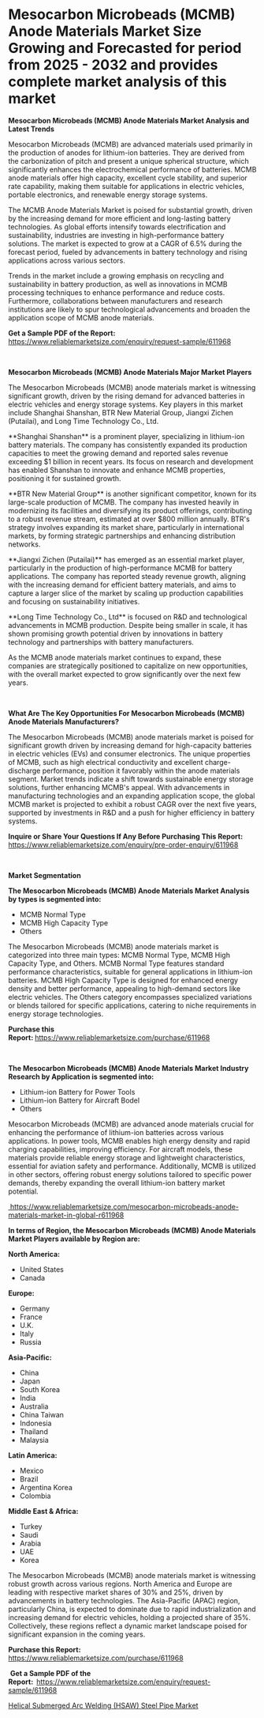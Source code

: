 <p><h1>Mesocarbon Microbeads (MCMB) Anode Materials Market Size Growing and Forecasted for period from 2025 - 2032 and provides complete market analysis of this market</h1></p><p><strong>Mesocarbon Microbeads (MCMB) Anode Materials Market Analysis and Latest Trends</strong></p>
<p><p>Mesocarbon Microbeads (MCMB) are advanced materials used primarily in the production of anodes for lithium-ion batteries. They are derived from the carbonization of pitch and present a unique spherical structure, which significantly enhances the electrochemical performance of batteries. MCMB anode materials offer high capacity, excellent cycle stability, and superior rate capability, making them suitable for applications in electric vehicles, portable electronics, and renewable energy storage systems.</p><p>The MCMB Anode Materials Market is poised for substantial growth, driven by the increasing demand for more efficient and long-lasting battery technologies. As global efforts intensify towards electrification and sustainability, industries are investing in high-performance battery solutions. The market is expected to grow at a CAGR of 6.5% during the forecast period, fueled by advancements in battery technology and rising applications across various sectors. </p><p>Trends in the market include a growing emphasis on recycling and sustainability in battery production, as well as innovations in MCMB processing techniques to enhance performance and reduce costs. Furthermore, collaborations between manufacturers and research institutions are likely to spur technological advancements and broaden the application scope of MCMB anode materials.</p></p>
<p><strong>Get a Sample PDF of the Report:&nbsp;</strong> <a href="https://www.reliablemarketsize.com/enquiry/request-sample/611968?utm_campaign=2233&utm_medium=2&utm_source=Github&utm_content=ia&utm_term=02022025&utm_id=mesocarbon-microbeads-mcmb-anode-materials">https://www.reliablemarketsize.com/enquiry/request-sample/611968</a></p>
<p>&nbsp;</p>
<p><strong>Mesocarbon Microbeads (MCMB) Anode Materials Major Market Players</strong></p>
<p><p>The Mesocarbon Microbeads (MCMB) anode materials market is witnessing significant growth, driven by the rising demand for advanced batteries in electric vehicles and energy storage systems. Key players in this market include Shanghai Shanshan, BTR New Material Group, Jiangxi Zichen (Putailai), and Long Time Technology Co., Ltd.</p><p>**Shanghai Shanshan** is a prominent player, specializing in lithium-ion battery materials. The company has consistently expanded its production capacities to meet the growing demand and reported sales revenue exceeding $1 billion in recent years. Its focus on research and development has enabled Shanshan to innovate and enhance MCMB properties, positioning it for sustained growth.</p><p>**BTR New Material Group** is another significant competitor, known for its large-scale production of MCMB. The company has invested heavily in modernizing its facilities and diversifying its product offerings, contributing to a robust revenue stream, estimated at over $800 million annually. BTR's strategy involves expanding its market share, particularly in international markets, by forming strategic partnerships and enhancing distribution networks.</p><p>**Jiangxi Zichen (Putailai)** has emerged as an essential market player, particularly in the production of high-performance MCMB for battery applications. The company has reported steady revenue growth, aligning with the increasing demand for efficient battery materials, and aims to capture a larger slice of the market by scaling up production capabilities and focusing on sustainability initiatives.</p><p>**Long Time Technology Co., Ltd** is focused on R&D and technological advancements in MCMB production. Despite being smaller in scale, it has shown promising growth potential driven by innovations in battery technology and partnerships with battery manufacturers.</p><p>As the MCMB anode materials market continues to expand, these companies are strategically positioned to capitalize on new opportunities, with the overall market expected to grow significantly over the next few years.</p></p>
<p>&nbsp;</p>
<p><strong>What Are The Key Opportunities For Mesocarbon Microbeads (MCMB) Anode Materials Manufacturers?</strong></p>
<p><p>The Mesocarbon Microbeads (MCMB) anode materials market is poised for significant growth driven by increasing demand for high-capacity batteries in electric vehicles (EVs) and consumer electronics. The unique properties of MCMB, such as high electrical conductivity and excellent charge-discharge performance, position it favorably within the anode materials segment. Market trends indicate a shift towards sustainable energy storage solutions, further enhancing MCMB's appeal. With advancements in manufacturing technologies and an expanding application scope, the global MCMB market is projected to exhibit a robust CAGR over the next five years, supported by investments in R&D and a push for higher efficiency in battery systems.</p></p>
<p><strong>Inquire or Share Your Questions If Any Before Purchasing This Report:</strong> <a href="https://www.reliablemarketsize.com/enquiry/pre-order-enquiry/611968?utm_campaign=2233&utm_medium=2&utm_source=Github&utm_content=ia&utm_term=02022025&utm_id=mesocarbon-microbeads-mcmb-anode-materials">https://www.reliablemarketsize.com/enquiry/pre-order-enquiry/611968</a></p>
<p>&nbsp;</p>
<p><strong>Market Segmentation</strong></p>
<p><strong>The Mesocarbon Microbeads (MCMB) Anode Materials Market Analysis by types is segmented into:</strong></p>
<p><ul><li>MCMB Normal Type</li><li>MCMB High Capacity Type</li><li>Others</li></ul></p>
<p><p>The Mesocarbon Microbeads (MCMB) anode materials market is categorized into three main types: MCMB Normal Type, MCMB High Capacity Type, and Others. MCMB Normal Type features standard performance characteristics, suitable for general applications in lithium-ion batteries. MCMB High Capacity Type is designed for enhanced energy density and better performance, appealing to high-demand sectors like electric vehicles. The Others category encompasses specialized variations or blends tailored for specific applications, catering to niche requirements in energy storage technologies.</p></p>
<p><strong>Purchase this Report:&nbsp;</strong><a href="https://www.reliablemarketsize.com/purchase/611968?utm_campaign=2233&utm_medium=2&utm_source=Github&utm_content=ia&utm_term=02022025&utm_id=mesocarbon-microbeads-mcmb-anode-materials">https://www.reliablemarketsize.com/purchase/611968</a></p>
<p>&nbsp;</p>
<p><strong>The Mesocarbon Microbeads (MCMB) Anode Materials Market Industry Research by Application is segmented into:</strong></p>
<p><ul><li>Lithium-ion Battery for Power Tools</li><li>Lithium-ion Battery for Aircraft Bodel</li><li>Others</li></ul></p>
<p><p>Mesocarbon Microbeads (MCMB) are advanced anode materials crucial for enhancing the performance of lithium-ion batteries across various applications. In power tools, MCMB enables high energy density and rapid charging capabilities, improving efficiency. For aircraft models, these materials provide reliable energy storage and lightweight characteristics, essential for aviation safety and performance. Additionally, MCMB is utilized in other sectors, offering robust energy solutions tailored to specific power demands, thereby expanding the overall lithium-ion battery market potential.</p></p>
<p><a href="https://www.reliablemarketsize.com/mesocarbon-microbeads-anode-materials-market-in-global-r611968?utm_campaign=2233&utm_medium=2&utm_source=Github&utm_content=ia&utm_term=02022025&utm_id=mesocarbon-microbeads-mcmb-anode-materials">&nbsp;https://www.reliablemarketsize.com/mesocarbon-microbeads-anode-materials-market-in-global-r611968</a></p>
<p><strong>In terms of Region, the Mesocarbon Microbeads (MCMB) Anode Materials Market Players available by Region are:</strong></p>
<p>
    <p> <strong> North America: </strong>
        <ul>
            <li>United States</li>
            <li>Canada</li>
        </ul>
        </p> 
    <p> <strong> Europe: </strong>
        <ul>
            <li>Germany</li>
            <li>France</li>
            <li>U.K.</li>
            <li>Italy</li>
            <li>Russia</li>
        </ul>
        </p> 
    <p> <strong> Asia-Pacific: </strong>
        <ul>
            <li>China</li>
            <li>Japan</li>
            <li>South Korea</li>
            <li>India</li>
            <li>Australia</li>
            <li>China Taiwan</li>
            <li>Indonesia</li>
            <li>Thailand</li>
            <li>Malaysia</li>
        </ul>
        </p> 
    <p> <strong> Latin America: </strong>
        <ul>
            <li>Mexico</li>
            <li>Brazil</li>
            <li>Argentina Korea</li>
            <li>Colombia</li>
        </ul>
        </p> 
    <p> <strong> Middle East & Africa: </strong>
        <ul>
            <li>Turkey</li>
            <li>Saudi</li>
            <li>Arabia</li>
            <li>UAE</li>
            <li>Korea</li>
        </ul>
    </p>
    </p>
<p><p>The Mesocarbon Microbeads (MCMB) anode materials market is witnessing robust growth across various regions. North America and Europe are leading with respective market shares of 30% and 25%, driven by advancements in battery technologies. The Asia-Pacific (APAC) region, particularly China, is expected to dominate due to rapid industrialization and increasing demand for electric vehicles, holding a projected share of 35%. Collectively, these regions reflect a dynamic market landscape poised for significant expansion in the coming years.</p></p>
<p><strong>Purchase this Report: </strong><a href="https://www.reliablemarketsize.com/purchase/611968?utm_campaign=2233&utm_medium=2&utm_source=Github&utm_content=ia&utm_term=02022025&utm_id=mesocarbon-microbeads-mcmb-anode-materials">https://www.reliablemarketsize.com/purchase/611968</a></p>
<p>&nbsp;<strong>Get a Sample PDF of the Report:&nbsp;&nbsp;</strong><a href="https://www.reliablemarketsize.com/enquiry/request-sample/611968?utm_campaign=2233&utm_medium=2&utm_source=Github&utm_content=ia&utm_term=02022025&utm_id=mesocarbon-microbeads-mcmb-anode-materials">https://www.reliablemarketsize.com/enquiry/request-sample/611968</a></p>
<p><strong></strong></p>
<p><p><a href="https://github.com/kathiestrine5ty/Market-Research-Report-List-1/blob/main/helical-submerged-arc-welding-hsaw-steel-pipe-market.md?utm_campaign=2233&utm_medium=2&utm_source=Github&utm_content=ia&utm_term=02022025&utm_id=mesocarbon-microbeads-mcmb-anode-materials">Helical Submerged Arc Welding (HSAW) Steel Pipe Market</a></p></p>